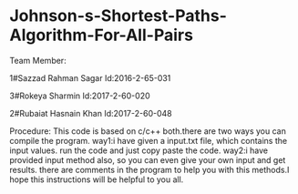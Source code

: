 # Johnson-s-Shortest-Paths-Algorithm-For-All-Pairs

Team Member:

1#Sazzad Rahman Sagar
 Id:2016-2-65-031

3#Rokeya Sharmin
 Id:2017-2-60-020
 
2#Rubaiat Hasnain Khan
 Id:2017-2-60-048

Procedure:
 This code is based on c/c++ both.there are two ways you can compile the program. 
  way1:i have given a input.txt file, which contains the input values. run the code and just copy paste the code.
  way2:i have provided input method also, so you can even give your own input and get results.
 there are comments in the program to help you with this methods.I hope this instructions will be helpful to you all.
